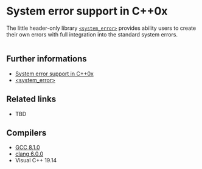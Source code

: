 # System error support in C++0x
The little header-only library [`<system_error>`](https://en.cppreference.com/w/cpp/header/system_error) provides ability users to create their own errors with full integration into the standard system errors.
```cpp

```

## Further informations
* [System error support in C++0x](http://blog.think-async.com/2010/04/system-error-support-in-c0x-part-1.html)
* [<system_error>](https://en.cppreference.com/w/cpp/header/system_error)
## Related links
* TBD

## Compilers
* [GCC 8.1.0](https://wandbox.org/)
* [clang 6.0.0](https://wandbox.org/)
* Visual C++ 19.14 
